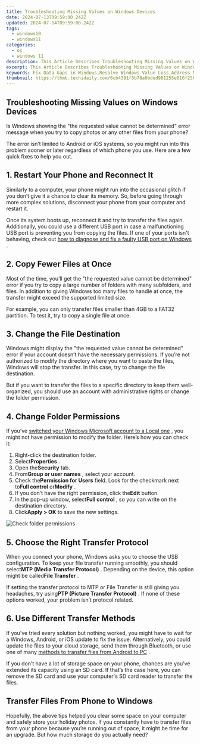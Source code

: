 ```yaml
---
title: Troubleshooting Missing Values on Windows Devices
date: 2024-07-13T09:59:00.242Z
updated: 2024-07-14T09:59:00.242Z
tags:
  - windows10
  - windows11
categories:
  - os
  - windows 11
description: This Article Describes Troubleshooting Missing Values on Windows Devices
excerpt: This Article Describes Troubleshooting Missing Values on Windows Devices
keywords: Fix Data Gaps in Windows,Resolve Windows Value Loss,Address Nulls in PC Settings,Correct Empty Values Windows,Remedy Missing PC Data,Fill Incomplete Windows Info,Eliminate Absence Windows Data
thumbnail: https://thmb.techidaily.com/6cb4391f5b78a0bded981255e816f25b4a4f4175f4c2d7396281a9558ff75db1.jpg
---
```


## Troubleshooting Missing Values on Windows Devices

 Is Windows showing the "the requested value cannot be determined" error message when you try to copy photos or any other files from your phone?

 The error isn’t limited to Android or iOS systems, so you might run into this problem sooner or later regardless of which phone you use. Here are a few quick fixes to help you out.

## 1\. Restart Your Phone and Reconnect It

 Similarly to a computer, your phone might run into the occasional glitch if you don’t give it a chance to clear its memory. So, before going through more complex solutions, disconnect your phone from your computer and restart it.

 Once its system boots up, reconnect it and try to transfer the files again. Additionally, you could use a different USB port in case a malfunctioning USB port is preventing you from copying the files. If one of your ports isn't behaving, check out [how to diagnose and fix a faulty USB port on Windows](https://www.makeuseof.com/tag/dead-usb-port-heres-how-to-diagnose-and-fix-it/) .

## 2\. Copy Fewer Files at Once

 Most of the time, you’ll get the "the requested value cannot be determined" error if you try to copy a large number of folders with many subfolders, and files. In addition to giving Windows too many files to handle at once, the transfer might exceed the supported limited size.

 For example, you can only transfer files smaller than 4GB to a FAT32 partition. To test it, try to copy a single file at once.

## 3\. Change the File Destination

 Windows might display the "the requested value cannot be determined" error if your account doesn’t have the necessary permissions. If you’re not authorized to modify the directory where you want to paste the files, Windows will stop the transfer. In this case, try to change the file destination.

 But if you want to transfer the files to a specific directory to keep them well-organized, you should use an account with administrative rights or change the folder permission.

## 4\. Change Folder Permissions

 If you’ve [switched your Windows Microsoft account to a Local one](https://www.makeuseof.com/how-to-switch-windows-from-microsoft-account-to-local-account/) , you might not have permission to modify the folder. Here’s how you can check it:

1. Right-click the destination folder.
2. Select**Properties** .
3. Open the**Security** tab.
4. From**Group or user names** , select your account.
5. Check the**Permission for Users** field. Look for the checkmark next to**Full control** or**Modify** .
6. If you don’t have the right permission, click the**Edit** button.
7. In the pop-up window, select**Full control** , so you can write on the destination directory.
8. Click**Apply > OK** to save the new settings.

![Check folder permissions](https://static1.makeuseofimages.com/wordpress/wp-content/uploads/2023/02/folder-permissions.jpg)

## 5\. Choose the Right Transfer Protocol

 When you connect your phone, Windows asks you to choose the USB configuration. To keep your file transfer running smoothly, you should select**MTP (Media Transfer Protocol)** . Depending on the device, this option might be called**File Transfer** .

 If setting the transfer protocol to MTP or File Transfer is still giving you headaches, try using**PTP (Picture Transfer Protocol)** . If none of these options worked, your problem isn’t protocol related.

## 6\. Use Different Transfer Methods

 If you’ve tried every solution but nothing worked, you might have to wait for a Windows, Android, or iOS update to fix the issue. Alternatively, you could update the files to your cloud storage, send them through Bluetooth, or use one of many [methods to transfer files from Android to PC](https://www.makeuseof.com/tag/transfer-files-android-pc/) .

 If you don’t have a lot of storage space on your phone, chances are you’ve extended its capacity using an SD card. If that’s the case here, you can remove the SD card and use your computer's SD card reader to transfer the files.

## Transfer Files From Phone to Windows

 Hopefully, the above tips helped you clear some space on your computer and safely store your holiday photos. If you constantly have to transfer files from your phone because you’re running out of space, it might be time for an upgrade. But how much storage do you actually need?


<ins class="adsbygoogle"
     style="display:block"
     data-ad-format="autorelaxed"
     data-ad-client="ca-pub-7571918770474297"
     data-ad-slot="1223367746"></ins>



<ins class="adsbygoogle"
     style="display:block"
     data-ad-client="ca-pub-7571918770474297"
     data-ad-slot="8358498916"
     data-ad-format="auto"
     data-full-width-responsive="true"></ins>




